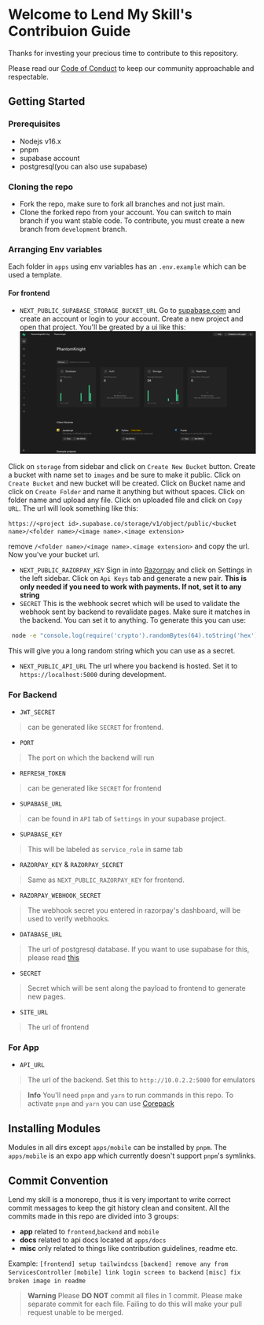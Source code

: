 # Welcome to Lend My Skill's  Contribuion Guide
Thanks for investing your precious time to contribute to this repository.

Please read our [Code of Conduct](/CODE_OF_CONDUCT.md) to keep our community approachable and respectable.

## Getting Started

### Prerequisites
- Nodejs v16.x
- pnpm
- supabase account
- postgresql(you can also use supabase)

### Cloning the repo
- Fork the repo, make sure to fork all branches and not just main.
- Clone the forked repo from your account.
You can switch to main branch if you want stable code. To contribute, you must create a new branch from `development` branch. 

### Arranging Env variables
Each folder in `apps` using env variables has an `.env.example` which can be used a template.

#### For frontend
- `NEXT_PUBLIC_SUPABASE_STORAGE_BUCKET_URL`
Go to [supabase.com](https://app.supabase.com) and create an account or login to your account. Create a new project and open that project.
You'll be greated by a ui like this:
![image](/assets/dashboard.png)

Click on `storage` from sidebar and click on `Create New Bucket` button. Create a bucket with name set to `images` and be sure to make it public. Click on `Create Bucket` and new bucket will be created. Click on Bucket name and click on `Create Folder` and name it anything but without spaces. Click on folder name and upload any file. Click on uploaded file and click on `Copy URL`. The url will look something like this:

```
https://<project id>.supabase.co/storage/v1/object/public/<bucket name>/<folder name>/<image name>.<image extension>
```

remove `/<folder name>/<image name>.<image extension>` and copy the url. Now you've your bucket url.

- `NEXT_PUBLIC_RAZORPAY_KEY`
Sign in into [Razorpay](https://razorpay.com) and click on Settings in the left sidebar. Click on `Api Keys` tab and generate a new pair. **This is only needed if you need to work with payments. If not, set it to any string**
- `SECRET`
This is the webhook secret which will be used to validate the webhook sent by backend to revalidate pages. Make sure it matches in the backend. You can set it to anything. To generate this you can use:
```bash
 node -e "console.log(require('crypto').randomBytes(64).toString('hex'))"
```
This will give you a long random string which you can use as a secret.

- `NEXT_PUBLIC_API_URL`
The url where you backend is hosted. Set it to `https://localhost:5000` during development.

### For Backend

- `JWT_SECRET`
> can be generated like `SECRET` for frontend.

- `PORT`
> The port on which the backend will run

- `REFRESH_TOKEN`
> can be generated like `SECRET` for frontend

- `SUPABASE_URL`
> can be found in `API` tab of `Settings` in your supabase project.

- `SUPABASE_KEY`
> This will be labeled as `service_role` in same tab

- `RAZORPAY_KEY` & `RAZORPAY_SECRET`
> Same as `NEXT_PUBLIC_RAZORPAY_KEY` for frontend.

- `RAZORPAY_WEBHOOK_SECRET`
> The webhook secret you entered in razorpay's dashboard, will be used to verify webhooks. 

- `DATABASE_URL`
> The url of postgresql database. If you want to use supabase for this, please read [this](https://flaviocopes.com/postgresql-supabase-setup/)

- `SECRET`
> Secret which will be sent along the payload to frontend to generate new pages.

- `SITE_URL`
> The url of frontend

### For App
- `API_URL`
> The url of the backend. Set this to `http://10.0.2.2:5000` for emulators

> **Info**
> You'll need `pnpm` and `yarn` to run commands in this repo. To activate `pnpm` and `yarn` you can use [Corepack](https://github.com/nodejs/corepack#-corepack)

## Installing Modules

Modules in all dirs except `apps/mobile` can be installed by `pnpm`. The `apps/mobile` is an expo app which currently doesn't support `pnpm`'s symlinks.

## Commit Convention
Lend my skill is a monorepo, thus it is very important to write correct commit messages to keep the git history clean and consitent. All the commits made in this repo are divided into 3 groups:

- **app** related to `frontend`,`backend` and `mobile`
- **docs** related to api docs located at `apps/docs`
- **misc** only related to things like contribution guidelines, readme etc.

Example:
`[frontend] setup tailwindcss`
`[backend] remove any from ServicesController`
`[mobile] link login screen to backend`
`[misc] fix broken image in readme`

> **Warning**
> Please **DO NOT** commit all files in 1 commit. Please make separate commit for each file. Failing to do this will make your pull request unable to be merged.


